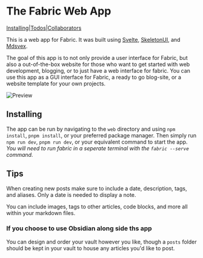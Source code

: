 # The Fabric Web App
[Installing](#Installing)|[Todos](#Todos)|[Collaborators](#Collaborators)

This is a web app for Fabric. It was built using [Svelte](https://svelte.dev/), [SkeletonUI](https://skeleton.dev/), and [Mdsvex](https://mdsvex.pngwn.io/). 

The goal of this app is to not only provide a user interface for Fabric, but also a out-of-the-box website for those who want to get started with web development, blogging, or to just have a web interface for fabric. You can use this app as a GUI interface for Fabric, a ready to go blog-site, or a website template for your own projects. 

![Preview](/fabric-png.png)

## Installing

The app can be run by navigating to the `web` directory and using `npm install`, `pnpm install`, or your preferred package manager. Then simply run `npm run dev`, `pnpm run dev`, or your equivalent command to start the app. *You will need to run fabric in a seperate terminal with the `fabric --serve` command.*

## Tips

When creating new posts make sure to include a date, description, tags, and aliases. Only a date is needed to display a note.

You can include images, tags to other articles, code blocks, and more all within your markdown files. 

### If you choose to use Obsidian along side ths app

You can design and order your vault however you like, though a `posts` folder should be kept in your vault to house any articles you'd like to post. 



